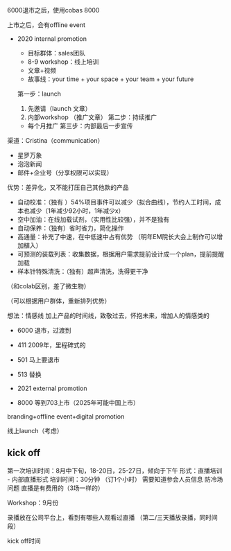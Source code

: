 6000退市之后，使用cobas 8000

上市之后，会有offline event

- 2020 internal promotion
  - 目标群体：sales团队
  - 8-9 workshop：线上培训
  - 文章+视频
  - 故事线：your time + your space + your team + your future

  第一步：launch
  1. 先邀请（launch 文章）
  2. 内部workshop （推广文章）
  第二步：持续推广
  - 每个月推广
  第三步：内部最后一步宣传

渠道：Cristina（communication）
- 星罗万象
- 泡泡新闻
- 邮件+企业号（分享权限可以实现）

优势：差异化，又不能打压自己其他款的产品
- 自动校准：（独有 ）54%项目事件可以减少（拟合曲线），节约人工时间，成本也减少（1年减少92小时，1年减少x）
- 空中加油：在线加载试剂，（实用性比较强），并不是独有
- 自动保养：（独有）省时省力，简化操作
- 高通量：补充了中速，在中低速中占有优势 （明年EM院长大会上制作可以增加植入）
- 可预测的装载列表：收集数据，根据用户需求提前设计成一个plan，提前提醒加载
- 样本针特殊清洗：（独有）超声清洗，洗得更干净

（和colab区别，差了微生物）

（可以根据用户群体，重新排列优势）



想法：情感线
加上产品的时间线，致敬过去，怀抱未来，增加人的情感类的
- 6000 退市，过渡到
- 411 2009年，里程碑式的
- 501 马上要退市
- 513 替换


- 2021 external promotion

- 8000 等到703上市（2025年可能中国上市）


branding+offline event+digital promotion

线上launch（考虑）

## kick off 
第一次培训时间：8月中下旬，18-20日，25-27日，倾向于下午
形式：直播培训 - 内部直播形式
培训时间：30分钟 （订1个小时）
需要知道参会人员信息
防冷场问题
直播是有费用的（3场一样的）

Workshop：9月份

录播放在公司平台上，看到有哪些人观看过直播
（第二/三天播放录播，同时间段）

kick off时间










